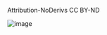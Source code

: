 Attribution-NoDerivs
CC BY-ND

![image](https://user-images.githubusercontent.com/7984498/148970765-a3b177b3-ca2a-4804-9c6b-9ba82f3ddd28.png)

